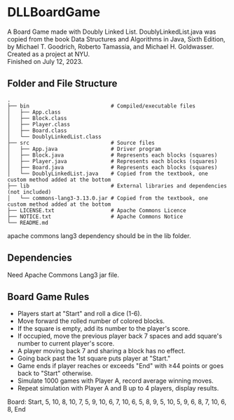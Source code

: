 # DLLBoardGame

A Board Game made with Doubly Linked List. DoublyLinkedList.java was copied from the book Data Structures and Algorithms in Java, Sixth Edition, by Michael T. Goodrich, Roberto Tamassia, and Michael H. Goldwasser.  <br />
Created as a project at NYU. <br />
Finished on July 12, 2023. 

## Folder and File Structure

    .
    ├── bin                          # Compiled/executable files
    │   ├── App.class        
    │   ├── Block.class    
    │   ├── Player.class            
    │   ├── Board.class              
    │   └── DoublyLinkedList.class   
    ├── src                          # Source files
    │   ├── App.java                 # Driver program
    │   ├── Block.java               # Represents each blocks (squares)
    │   ├── Player.java              # Represents each blocks (squares)
    │   ├── Board.java               # Represents each blocks (squares)
    │   └── DoublyLinkedList.java    # Copied from the textbook, one custom method added at the bottom
    ├── lib                          # External libraries and dependencies (not included)
    │   └── commons-lang3-3.13.0.jar # Copied from the textbook, one custom method added at the bottom
    ├── LICENSE.txt                  # Apache Commons Licence
    ├── NOTICE.txt                   # Apache Commons Notice
    └── README.md
  
apache commons lang3 dependency should be in the lib folder.  

## Dependencies

Need Apache Commons Lang3 jar file.   

## Board Game Rules

- Players start at "Start" and roll a dice (1-6).  <br />
- Move forward the rolled number of colored blocks.  <br />
- If the square is empty, add its number to the player's score.  <br />
- If occupied, move the previous player back 7 spaces and add square's number to current player's score.  <br />
- A player moving back 7 and sharing a block has no effect.  <br />
- Going back past the 1st square puts player at "Start."  <br />
- Game ends if player reaches or exceeds "End" with ≥44 points or goes back to "Start" otherwise.  <br />
- Simulate 1000 games with Player A, record average winning moves.  <br />
- Repeat simulation with Player A and B up to 4 players, display results.  <br />
  
Board: Start, 5, 10, 8, 10, 7, 5, 9, 10, 6, 7, 10, 6, 5, 8, 9, 5, 10, 5, 9, 6, 8, 7, 10, 6, 8, End
